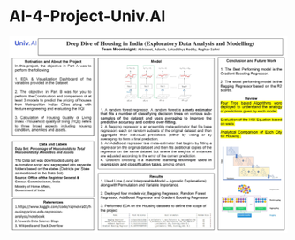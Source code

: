 # AI-4-Project-Univ.AI
<p align="center">
  <img src="https://github.com/divergent99/Univ.AI-DS-2-Project/blob/main/Poster%20DS-2.jpg" alt="Stats">
</p>

